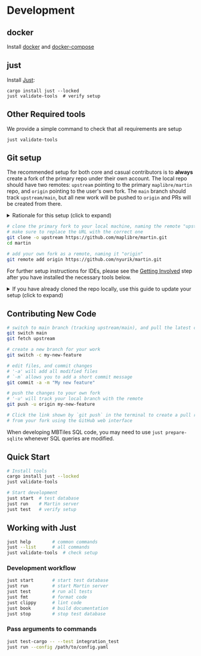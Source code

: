 # Development

## docker

Install [docker](https://docs.docker.com/get-docker/) and [docker-compose](https://docs.docker.com/compose/)

## just

Install [Just](https://github.com/casey/just#readme):

```bash, ignore
cargo install just --locked
just validate-tools  # verify setup
```

## Other Required tools

We provide a simple command to check that all requirements are setup

```bash, ignore
just validate-tools
```

## Git setup

The recommended setup for both core and casual contributors is to **always** create a fork
of the primary repo under their own account. The local repo should have two remotes: `upstream` pointing to the primary `maplibre/martin` repo, and `origin` pointing to the user's own fork. The `main` branch should track `upstream/main`, but all new work will be pushed to `origin` and PRs will be created from there.

<details><summary>Rationale for this setup (click to expand)</summary>

<small>This rationale was copied from [a post](https://gist.github.com/nyurik/4e299ad832fd2dd43d2b27191ed3ec30) by Yuri</small>

Open source contribution is both a technical and a social phenomenon.
Any FOSS project naturally has a "caste system" - a group
of contributors with extensive rights vs everyone else. Some of this separation
is necessary - core contributors have deeper knowledge of the code, share vision,
and trust each other.

Core contributors have one more right that others do not -- they can create repository branches.
Thus, they can contribute "locally" - by pushing proposed changes to the primary repository's work branches,
and create "local" pull requests inside the same repo.  This is different from others,
who can contribute only from their own forks.

There is little difference between creating pull requests from one's own fork and from the primary repo,
and there are a few reasons why core contributors should **never** do it from the primary repo:

* it ensures that casual contributors always run the same CI as core contributors. If contribution process breaks, it will affect everyone, and will get fixed faster.
* it puts everyone on the same leveled playing field, reducing the "caste system" effect, making the project feel more welcoming to new contributors
* it ensures that the primary repo only has maintained branches (e.g. `main` and `v1.x`),
  not a bunch of PR branches whose ownership and work status is unclear to everyone

In the martin repository, we follow this and have a branch protection rule that prevents core contributors from creating pull requests from the primary repo.

</details>

```bash
# clone the primary fork to your local machine, naming the remote "upstream"
# make sure to replace the URL with the correct one
git clone -o upstream https://github.com/maplibre/martin.git
cd martin

# add your own fork as a remote, naming it "origin"
git remote add origin https://github.com/nyurik/martin.git
```

For further setup instructions for IDEs, please see the [Getting Involved](getting-involved.md) step after you have installed the necessary tools below.
<details><summary>If you have already cloned the repo locally, use this guide to update your setup (click to expand)</summary>

If you already cloned the repo locally, you can update it to use the new setup. This assumes you have a local clone of the repo, the remote name is `origin`, and you have already forked the repo on GitHub.

```bash
# Getting a quick glance about your remotes: git remote -v
git remote -v
# Rename the existing remote to "upstream". Your "main" branch will now track "upstream/main"
git remote rename origin upstream

# Add your own fork as a remote, naming it "origin" (adjust the URL)
git remote add origin https://github.com/nyurik/martin.git
```

</details>

## Contributing New Code

```bash
# switch to main branch (tracking upstream/main), and pull the latest changes
git switch main
git fetch upstream

# create a new branch for your work
git switch -c my-new-feature

# edit files, and commit changes
# '-a' will add all modified files
# `-m` allows you to add a short commit message
git commit -a -m "My new feature"

# push the changes to your own fork
# '-u' will track your local branch with the remote
git push -u origin my-new-feature

# Click the link shown by `git push` in the terminal to create a pull request
# from your fork using the GitHub web interface
```

When developing MBTiles SQL code, you may need to use `just prepare-sqlite` whenever SQL queries are modified.

## Quick Start

```bash
# Install tools
cargo install just --locked
just validate-tools

# Start development
just start  # test database
just run    # Martin server
just test   # verify setup
```

## Working with Just

```bash
just help        # common commands
just --list      # all commands
just validate-tools  # check setup
```

### Development workflow

```bash
just start       # start test database
just run         # start Martin server
just test        # run all tests
just fmt         # format code
just clippy      # lint code
just book        # build documentation
just stop        # stop test database
```

### Pass arguments to commands

```bash
just test-cargo -- --test integration_test
just run --config /path/to/config.yaml
```
